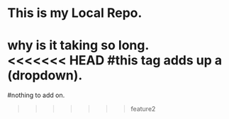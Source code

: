 # This is my Local Repo.

why is it taking so long.<br>
<<<<<<< HEAD
#this tag adds up a (dropdown).
=======
#nothing to add on.
>>>>>>> feature2

